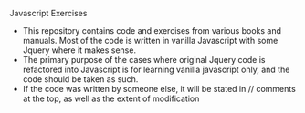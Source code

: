 Javascript Exercises


- This repository contains code and exercises from various books and manuals. Most of the code is written in vanilla Javascript with some Jquery where it makes sense. 
- The primary purpose of the cases where original Jquery code is refactored into Javascript is for learning vanilla javascript only, and the code should be taken as such. 
- If the code was written by someone else, it will be stated in // comments at the top, as well as the extent of modification
